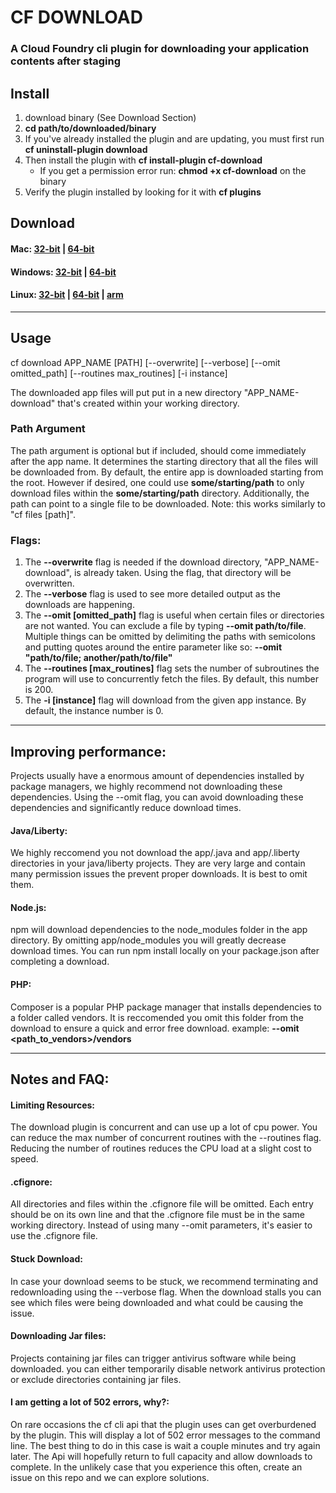 # CF DOWNLOAD
### A Cloud Foundry cli plugin for downloading your application contents after staging

## Install 
1. download binary (See Download Section)
2. **cd path/to/downloaded/binary**
3. If you've already installed the plugin and are updating, you must first run **cf uninstall-plugin download**
4. Then install the plugin with **cf install-plugin cf-download** 
	* If you get a permission error run: **chmod +x cf-download** on the binary
5. Verify the plugin installed by looking for it with **cf plugins** 

## Download

#### Mac:       [32-bit](https://github.rtp.raleigh.ibm.com/jstart/cf-download/raw/master/binaries/darwin/386/cf-download) | [64-bit](https://github.rtp.raleigh.ibm.com/jstart/cf-download/raw/master/binaries/darwin/amd64/cf-download)   
#### Windows:   [32-bit](https://github.rtp.raleigh.ibm.com/jstart/cf-download/blob/master/binaries/windows/386/cf-download.exe) | [64-bit](https://github.rtp.raleigh.ibm.com/jstart/cf-download/blob/master/binaries/windows/amd64/cf-download.exe)    
#### Linux:     [32-bit](https://github.rtp.raleigh.ibm.com/jstart/cf-download/raw/master/binaries/linux/386/cf-download) | [64-bit](https://github.rtp.raleigh.ibm.com/jstart/cf-download/raw/master/binaries/linux/amd64/cf-download) | [arm](https://github.rtp.raleigh.ibm.com/jstart/cf-download/raw/master/binaries/linux/arm/cf-download)

***

## Usage

cf download APP_NAME [PATH] [--overwrite] [--verbose] [--omit omitted_path] [--routines max_routines] [-i instance]

The downloaded app files will put put in a new directory "APP_NAME-download" that's created within your working directory.

### Path Argument
The path argument is optional but if included, should come immediately after the app name. It determines the starting directory that all the files will be downloaded from. By default, the entire app is downloaded starting from the root. However if desired, one could use **some/starting/path** to only download files within the **some/starting/path** directory. Additionally, the path can point to a single file to be downloaded. Note: this works similarly to "cf files [path]".

### Flags:
1. The **--overwrite** flag is needed if the download directory, "APP_NAME-download", is already taken. Using the flag, that directory will be overwritten.
2. The **--verbose** flag is used to see more detailed output as the downloads are happening.
3. The **--omit [omitted_path]** flag is useful when certain files or directories are not wanted. You can exclude a file by typing **--omit path/to/file**. Multiple things can be omitted by delimiting the paths with semicolons and putting quotes around the entire parameter like so: **--omit "path/to/file; another/path/to/file"**
4. The **--routines [max_routines]** flag sets the number of subroutines the program will use to concurrently fetch the files. By default, this number is 200.
5. The **-i [instance]** flag will download from the given app instance. By default, the instance number is 0.

***

## Improving performance: 
Projects usually have a enormous amount of dependencies installed by package managers, we highly recommend not downloading these dependencies. Using the --omit flag, you can avoid downloading these dependencies and significantly reduce download times.

#### Java/Liberty:
We highly reccomend you not download the app/.java and app/.liberty directories in your java/liberty projects. They are very large and contain many permission issues the prevent proper downloads. It is best to omit them. 

#### Node.js:
npm will download dependencies to the node_modules folder in the app directory. By omitting app/node_modules you will greatly decrease download times. You can run npm install locally on your package.json after completing a download. 

#### PHP:
Composer is a popular PHP package manager that installs dependencies to a folder called vendors. It is reccomended you omit this folder from the download to ensure a quick and error free download. example: **--omit <path_to_vendors>/vendors** 

***

## Notes and FAQ:  
#### Limiting Resources:  
The download plugin is concurrent and can use up a lot of cpu power. You can reduce the max number of concurrent routines with the --routines flag. Reducing the number of routines reduces the CPU load at a slight cost to speed.

#### .cfignore:
All directories and files within the .cfignore file will be omitted. Each entry should be on its own line and that the .cfignore file must be in the same working directory. Instead of using many --omit parameters, it's easier to use the .cfignore file.

#### Stuck Download:  
In case your download seems to be stuck, we recommend terminating and redownloading using the --verbose flag. When the download stalls you can see which files were being downloaded and what could be causing the issue. 

#### Downloading Jar files:
Projects containing jar files can trigger antivirus software while being downloaded. you can either temporarily disable network antivirus protection or exclude directories containing jar files.

#### I am getting a lot of 502 errors, why?:
On rare occasions the cf cli api that the plugin uses can get overburdened by the plugin. This will display a lot of 502 error messages to the command line. The best thing to do in this case is wait a couple minutes and try again later. The Api will hopefully return to full capacity and allow downloads to complete. In the unlikely case that you experience this often, create an issue on this repo and we can explore solutions.  
